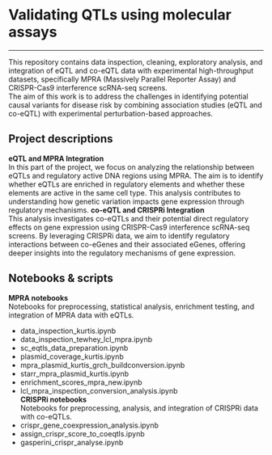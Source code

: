 # Validating QTLs using molecular assays
***
This repository contains data inspection, cleaning, exploratory analysis, and integration of eQTL and co-eQTL data with experimental high-throughput datasets, specifically MPRA (Massively Parallel Reporter Assay) and CRISPR-Cas9 interference scRNA-seq screens. <br>
The aim of this work is to address the challenges in identifying potential causal variants for disease risk by combining association studies (eQTL and co-eQTL) with experimental perturbation-based approaches.

## Project descriptions
**eQTL and MPRA Integration** <br>
In this part of the project, we focus on analyzing the relationship between eQTLs and regulatory active DNA regions using MPRA. The aim is to identify whether eQTLs are enriched in regulatory elements and whether these elements are active in the same cell type. This analysis contributes to understanding how genetic variation impacts gene expression through regulatory mechanisms.
**co-eQTL and CRISPRi Integration** <br>
This analysis investigates co-eQTLs and their potential direct regulatory effects on gene expression using CRISPR-Cas9 interference scRNA-seq screens. By leveraging CRISPRi data, we aim to identify regulatory interactions between co-eGenes and their associated eGenes, offering deeper insights into the regulatory mechanisms of gene expression.


## Notebooks & scripts
**MPRA notebooks** <br>
Notebooks for preprocessing, statistical analysis, enrichment testing, and integration of MPRA data with eQTLs. <br>
- data_inspection_kurtis.ipynb <br>
- data_inspection_tewhey_lcl_mpra.ipynb <br>
- sc_eqtls_data_preparation.ipynb <br>
- plasmid_coverage_kurtis.ipynb <br>
- mpra_plasmid_kurtis_grch_buildconversion.ipynb <br>
- starr_mpra_plasmid_kurtis.ipynb <br>
- enrichment_scores_mpra_new.ipynb <br>
- lcl_mpra_inspection_conversion_analysis.ipynb <br>
**CRISPRi notebooks** <br>
Notebooks for preprocessing, analysis, and integration of CRISPRi data with co-eQTLs. <br>
- crispr_gene_coexpression_analysis.ipynb <br>
- assign_crispr_score_to_coeqtls.ipynb <br>
- gasperini_crispr_analyse.ipynb <br>

